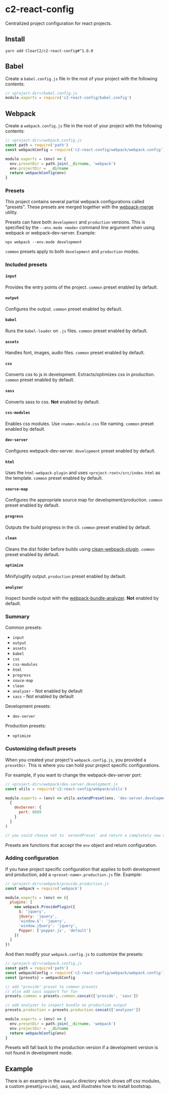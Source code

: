 # c2-react-config

Centralized project configuration for react projects.

## Install

```
yarn add ClearC2/c2-react-config#^1.0.0
```

## Babel

Create a `babel.config.js` file in the root of your project with the following contents:

```js
// <project-dir>/babel.config.js
module.exports = require('c2-react-config/babel.config')
```

## Webpack

Create a `webpack.config.js` file in the root of your project with the following contents:


```js
// <project-dir>/webpack.config.js
const path = require('path')
const webpackConfig = require('c2-react-config/webpack/webpack.config')

module.exports = (env) => {
  env.presetDir = path.join(__dirname, 'webpack')
  env.projectDir = __dirname
  return webpackConfig(env)
}

```

### Presets
This project contains several partial webpack configurations called "presets". These presets are merged together with the [webpack-merge](https://github.com/survivejs/webpack-merge) utility.

Presets can have both `development` and `production` versions. This is specified by the `--env.mode <mode>` command line
argument when using webpack or webpack-dev-server. Example:

```
npx webpack --env.mode development
```

`common` presets apply to both `development` and `production` modes.

### Included presets

#### `input`
Provides the entry points of the project. `common` preset enabled by default.

#### `output`
Configures the output. `common` preset enabled by default.

#### `babel`
Runs the `babel-loader` on `.js` files. `common` preset enabled by default.

#### `assets`
Handles font, images, audio files. `common` preset enabled by default.

#### `css`
Converts css to js in development. Extracts/optimizes css in production. `common` preset enabled by default.

#### `sass`
Converts sass to css. **Not** enabled by default.

#### `css-modules`
Enables css modules. Use `<name>.module.css` file naming. `common` preset enabled by default.

#### `dev-server`
Configures webpack-dev-server. `development` preset enabled by default.

#### `html`
Uses the `html-webpack-plugin` and uses `<project-root>/src/index.html` as the template. `common` preset enabled by default.

#### `source-map`
Configures the appropriate source map for development/production. `common` preset enabled by default.

#### `progress`
Outputs the build progress in the cli. `common` preset enabled by default.

#### `clean`
Cleans the dist folder before builds using [clean-webpack-plugin](https://github.com/johnagan/clean-webpack-plugin). `common` preset enabled by default.

#### `optimize`
Minify/uglify output. `production` preset enabled by default.

#### `analyzer`
Inspect bundle output with the [webpack-bundle-analyzer](https://github.com/webpack-contrib/webpack-bundle-analyzer). **Not** enabled by default.

### Summary

Common presets:
- `input`
- `output`
- `assets`
- `babel`
- `css`
- `css-modules`
- `html`
- `progress`
- `souce-map`
- `clean`
- `analyzer` - Not enabled by default
- `sass` - Not enabled by default

Development presets:
- `dev-server`

Production presets:
- `optimize`

### Customizing default presets
When you created your project's `webpack.config.js`, you provided a `presetDir`. This is where you can hold your project specific configurations.

For example, if you want to change the webpack-dev-server port:

```js
// <project-dir>/webpack/dev-server.development.js
const utils = require('c2-react-config/webpack/utils')

module.exports = (env) => utils.extendPreset(env, 'dev-server.development',
  {
    devServer: {
      port: 8089
    }
  }
)

// you could choose not to `extendPreset` and return a completely new configuration.
```

Presets are functions that accept the `env` object and return configuration.

### Adding configuration
If you have project specific configuration that applies to both development and production, add a `<preset-name>.production.js` file. Example:

```js
// <project-dir>/webpack/provide.production.js
const webpack = require('webpack')

module.exports = (env) => ({
  plugins: [
    new webpack.ProvidePlugin({
      $: 'jquery',
      jQuery: 'jquery',
      'window.$': 'jquery',
      'window.jQuery': 'jquery',
      Popper: ['popper.js', 'default']
    })
  ]
})
```

And then modify your `webpack.config.js` to customize the presets:

```js
// <project-dir>/webpack.config.js
const path = require('path')
const webpackConfig = require('c2-react-config/webpack/webpack.config')
const {presets} = webpackConfig

// add "provide" preset to common presets
// also add sass support for fun
presets.common = presets.common.concat(['provide', 'sass'])

// add analyzer to inspect bundle on production output
presets.production = presets.production.concat(['analyzer'])

module.exports = (env) => {
  env.presetDir = path.join(__dirname, 'webpack')
  env.projectDir = __dirname
  return webpackConfig(env)
}

```

Presets will fall back to the production version if a development version is not found in development mode.

## Example
There is an example in the `example` directory which shows off css modules, a custom preset(`provide`), sass, and illustrates how to install bootstrap.